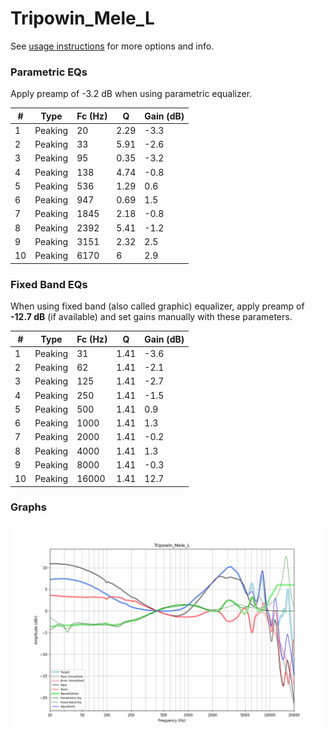 # Tripowin_Mele_L
See [usage instructions](https://github.com/jaakkopasanen/AutoEq#usage) for more options and info.

### Parametric EQs
Apply preamp of -3.2 dB when using parametric equalizer.

|   # | Type    |   Fc (Hz) |    Q |   Gain (dB) |
|-----|---------|-----------|------|-------------|
|   1 | Peaking |        20 | 2.29 |        -3.3 |
|   2 | Peaking |        33 | 5.91 |        -2.6 |
|   3 | Peaking |        95 | 0.35 |        -3.2 |
|   4 | Peaking |       138 | 4.74 |        -0.8 |
|   5 | Peaking |       536 | 1.29 |         0.6 |
|   6 | Peaking |       947 | 0.69 |         1.5 |
|   7 | Peaking |      1845 | 2.18 |        -0.8 |
|   8 | Peaking |      2392 | 5.41 |        -1.2 |
|   9 | Peaking |      3151 | 2.32 |         2.5 |
|  10 | Peaking |      6170 | 6    |         2.9 |

### Fixed Band EQs
When using fixed band (also called graphic) equalizer, apply preamp of **-12.7 dB** (if available) and set gains manually with these parameters.

|   # | Type    |   Fc (Hz) |    Q |   Gain (dB) |
|-----|---------|-----------|------|-------------|
|   1 | Peaking |        31 | 1.41 |        -3.6 |
|   2 | Peaking |        62 | 1.41 |        -2.1 |
|   3 | Peaking |       125 | 1.41 |        -2.7 |
|   4 | Peaking |       250 | 1.41 |        -1.5 |
|   5 | Peaking |       500 | 1.41 |         0.9 |
|   6 | Peaking |      1000 | 1.41 |         1.3 |
|   7 | Peaking |      2000 | 1.41 |        -0.2 |
|   8 | Peaking |      4000 | 1.41 |         1.3 |
|   9 | Peaking |      8000 | 1.41 |        -0.3 |
|  10 | Peaking |     16000 | 1.41 |        12.7 |

### Graphs
![](./Tripowin_Mele_L.png)
